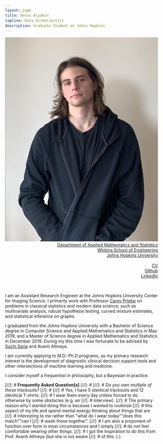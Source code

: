 ```yaml
---
layout: page
title: Anton Alyakin
tagline: Data Sc(hm)ientist
description: Graduate Student at Johns Hopkins
---
```

<div class="container">
	<div class = "span3">
		<div style="text-align:center"><img src ="assets/pics/anton_alyakin.jpg"/>
		</div>
	</div>
	<div class = "span4">
		<div style="text-align:right">
		<a href="https://engineering.jhu.edu/ams/">Department of Applied Mathematics and Statistics</a><br/>
		<a href="https://engineering.jhu.edu/">Whiting School of Engineering</a><br/>
          	<a href="https://www.jhu.edu/">Johns Hopkins University</a><br/>
		<br/>
		<a href="{{ BASE_PATH }}/assets/AntonAlyakinCV.pdf">CV</a><br/>
		<a href = "https://github.com/alyakin314">Github</a><br/>
		<a href = "https://www.linkedin.com/in/anton-alyakin-64a58a9b/">LinkedIn</a><br/>
		</div>		
	</div>
</div>

<br/>
<br/>


I am an Assistant Research Engineer at the Johns Hopkins University Center for
Imaging Science.
I primarily work with Professor [Carey Priebe](https://www.ams.jhu.edu/~priebe/)
on problems in classical statistics and modern data science, such as
multivariate analysis, robust hypothesis testing, curved mixture estimates, and
statistical inference on graphs.

I graduated from the Johns Hopkins University with a Bachelor of Science degree
in Computer Science and Applied Mathematics and Statistics in May 2019, and a
Master of Science degree in Applied Mathematics and Statistics in December 2019.
During my this time I was fortunate to be advised by [Suchi
Saria](https://suchisaria.jhu.edu/) and Avanti Athreya.

I am currently applying to M.D.-Ph.D programs, as my primary research interest
is the development of diagnostic clinical decision support tools and other
intersections of machine learning and medicine.

I consider myself a frequentist in philosophy, but a Bayesian in practice.



[//]: # **Frequently Asked Question[s]**
[//]: # 
[//]: # *Do you own multiple of these tracksuits?*
[//]: # 
[//]: # Yes, I have 5 identical tracksuits and 12 identical T-shirts.
[//]: # I wear them every day unless forced to do otherwise by some obstacles (e.g. an
[//]: # interview).
[//]: # The primary reason why I started doing this is because I wanted to routinize
[//]: # this aspect of my life and spend mental energy thinking about things that are
[//]: # interesting to me rather than \"what do I wear today\"\"does this match\"\"can I
[//]: # wash these together\".
[//]: # I am also a proponent of function over form in most circumstances and I simply
[//]: # do not feel comfortable wearing other things.
[//]: # I got the inspiration to do this from Prof. Avanti Athreya (but she is not aware
[//]: # of this :) ).
